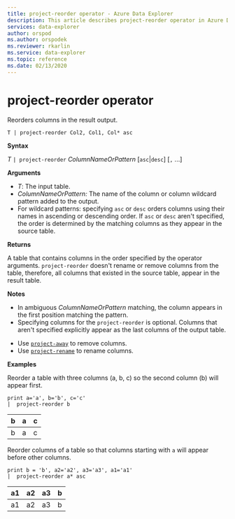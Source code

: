 ```yaml
---
title: project-reorder operator - Azure Data Explorer
description: This article describes project-reorder operator in Azure Data Explorer.
services: data-explorer
author: orspod
ms.author: orspodek
ms.reviewer: rkarlin
ms.service: data-explorer
ms.topic: reference
ms.date: 02/13/2020
---
```

# project-reorder operator

Reorders columns in the result output.

```kusto
T | project-reorder Col2, Col1, Col* asc
```

**Syntax**

*T* `| project-reorder` *ColumnNameOrPattern* [`asc`|`desc`] [`,` ...]

**Arguments**

* *T*: The input table.
* *ColumnNameOrPattern:* The name of the column or column wildcard pattern added to the output.
* For wildcard patterns: specifying `asc` or `desc` orders columns using their names in ascending or descending order. If `asc` or `desc` aren't specified, the order is determined by the matching columns as they appear in the source table.

**Returns**

A table that contains columns in the order specified by the operator arguments. `project-reorder` doesn't rename or remove columns from the table, therefore, all columns that existed in the source table, appear in the result table.

**Notes**

- In ambiguous *ColumnNameOrPattern* matching, the column appears in the first position matching the pattern.
- Specifying columns for the `project-reorder` is optional. Columns that aren't specified explicitly appear as the last columns of the output table.

* Use [`project-away`](projectawayoperator.md) to remove columns.
* Use [`project-rename`](projectrenameoperator.md) to rename columns.


**Examples**

Reorder a table with three columns (a, b, c) so the second column (b) will appear first.

<!-- csl: https://help.kusto.windows.net/Samples -->
```kusto
print a='a', b='b', c='c'
|  project-reorder b
```

|b|a|c|
|---|---|---|
|b|a|c|

Reorder columns of a table so that columns starting with `a` will appear before other columns.

<!-- csl: https://help.kusto.windows.net/Samples -->
```kusto
print b = 'b', a2='a2', a3='a3', a1='a1'
|  project-reorder a* asc
```

|a1|a2|a3|b|
|---|---|---|---|
|a1|a2|a3|b|
